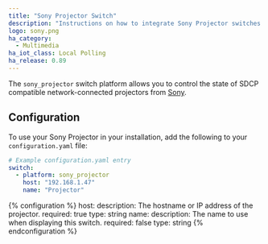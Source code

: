```yaml
---
title: "Sony Projector Switch"
description: "Instructions on how to integrate Sony Projector switches into Home Assistant."
logo: sony.png
ha_category:
  - Multimedia
ha_iot_class: Local Polling
ha_release: 0.89
---
```


The `sony_projector` switch platform allows you to control the state of SDCP compatible network-connected projectors from [Sony](http://www.sony.com).

## Configuration

To use your Sony Projector in your installation, add the following to your `configuration.yaml` file:

```yaml
# Example configuration.yaml entry
switch:
  - platform: sony_projector
    host: "192.168.1.47"
    name: "Projector"
```

{% configuration %}
host:
  description: The hostname or IP address of the projector.
  required: true
  type: string
name:
  description: The name to use when displaying this switch.
  required: false
  type: string
{% endconfiguration %}
